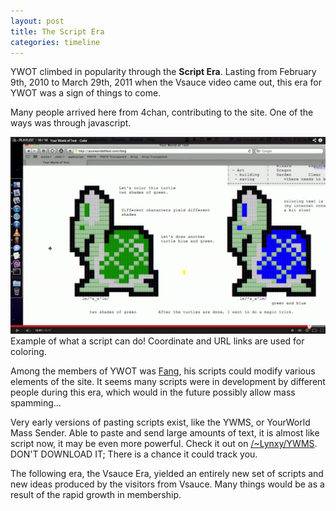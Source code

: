```yaml
---
layout: post
title: The Script Era
categories: timeline
---
```


YWOT climbed in popularity through the **Script Era**. Lasting from February 9th, 2010 to March 29th, 2011 when the Vsauce video came out, this era for YWOT was a sign of things to come.

Many people arrived here from 4chan, contributing to the site. One of the ways was through javascript.

[![Example of what a script can do! Coordinate and URL links are used for coloring.](/images/what_a_script_can_do.png)](http://www.youtube.com/watch?v=T0b7rU554S8)  
Example of what a script can do! Coordinate and URL links are used for coloring.

Among the members of YWOT was [Fang](http://www.yourworldoftext.com/~mcdowell/fang), his scripts could modify various elements of the site. It seems many scripts were in development by different people during this era, which would in the future possibly allow mass spamming...

Very early versions of pasting scripts exist, like the YWMS, or YourWorld Mass Sender. Able to paste and send large amounts of text, it is almost like script now, it may be even more powerful. Check it out on [/~Lynxy/YWMS](http://www.yourworldoftext.com/~Lynxy/YWMS). DON'T DOWNLOAD IT; There is a chance it could track you.

The following era, the Vsauce Era, yielded an entirely new set of scripts and new ideas produced by the visitors from Vsauce. Many things would be as a result of the rapid growth in membership.
